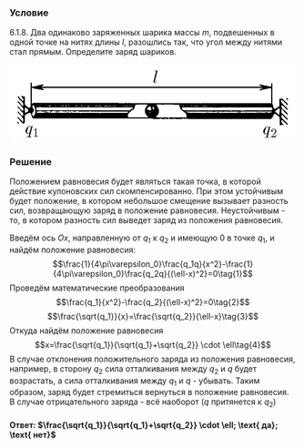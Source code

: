 ###  Условие 

$6.1.8.$ Два одинаково заряженных шарика массы $m$, подвешенных в одной точке на нитях длины $l$, разошлись так, что угол между нитями стал прямым. Определите заряд шариков. 

![ К задаче $6.1.8$ |697x186, 46%](../../img/6.1.8/statement.png)

### Решение

Положением равновесия будет являться такая точка, в которой действие кулоновских сил скомпенсированно. При этом устойчивым будет положение, в котором небольшое смещение вызывает разность сил, возвращающую заряд в положение равновесия. Неустойчивым - то, в котором разность сил выведет заряд из положения равновесия.

Введём ось $Ox$, направленную от $q_1$ к $q_2$ и имеющую 0 в точке $q_1$, и найдём положение равновесия: $$\frac{1}{4\pi\varepsilon_0}\frac{q_1q}{x^2}-\frac{1}{4\pi\varepsilon_0}\frac{q_2q}{(\ell-x)^2}=0\tag{1}$$ Проведём математические преобразования $$\frac{q_1}{x^2}-\frac{q_2}{(\ell-x)^2}=0\tag{2}$$ $$\frac{\sqrt{q_1}}{x}=\frac{\sqrt{q_2}}{\ell-x}\tag{3}$$ Откуда найдём положение равновесия $$x=\frac{\sqrt{q_1}}{\sqrt{q_1}+\sqrt{q_2}} \cdot \ell\tag{4}$$ В случае отклонения положительного заряда из положения равновесия, например, в сторону $q_2$ сила отталкивания между $q_2$ и $q$ будет возрастать, а сила отталкивания между $q_1$ и $q$ - убывать. Таким образом, заряд будет стремиться вернуться в положение равновесия. В случае отрицательного заряда - всё наоборот ($q$ притянется к $q_2$) 

#### Ответ: $\frac{\sqrt{q_1}}{\sqrt{q_1}+\sqrt{q_2}} \cdot \ell; \text{ да}; \text{ нет}$